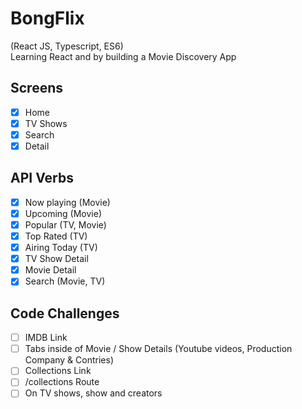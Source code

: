 # BongFlix

(React JS, Typescript, ES6)  
Learning React and by building a Movie Discovery App  

## Screens

- [x] Home
- [x] TV Shows
- [x] Search
- [x] Detail

## API Verbs

- [x] Now playing (Movie)
- [x] Upcoming (Movie)
- [x] Popular (TV, Movie)
- [x] Top Rated (TV)
- [x] Airing Today (TV)
- [x] TV Show Detail
- [x] Movie Detail
- [x] Search (Movie, TV)

## Code Challenges

- [ ] IMDB Link
- [ ] Tabs inside of Movie / Show Details (Youtube videos, Production Company & Contries)
- [ ] Collections Link
- [ ] /collections Route
- [ ] On TV shows, show and creators